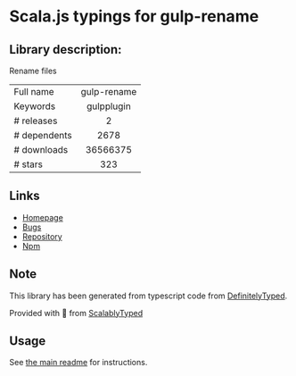 
# Scala.js typings for gulp-rename


## Library description:
Rename files

|                    |                 |
| ------------------ | :-------------: |
| Full name          | gulp-rename |
| Keywords           | gulpplugin |
| # releases         | 2 |
| # dependents       | 2678 |
| # downloads        | 36566375 |
| # stars            | 323 |

## Links
- [Homepage](https://github.com/hparra/gulp-rename)
- [Bugs](https://github.com/hparra/gulp-rename/issues)
- [Repository](https://github.com/hparra/gulp-rename)
- [Npm](https://www.npmjs.com/package/gulp-rename)
    


## Note
This library has been generated from typescript code from [DefinitelyTyped](https://definitelytyped.org).

Provided with :purple_heart: from [ScalablyTyped](https://github.com/oyvindberg/ScalablyTyped)

## Usage
See [the main readme](../../readme.md) for instructions.


